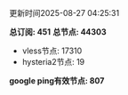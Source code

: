 更新时间2025-08-27 04:25:31

**总订阅: 451**
**总节点: 44303**
- vless节点: 17310
- hysteria2节点: 19

**google ping有效节点: 807**
